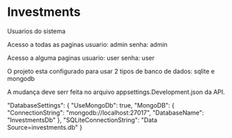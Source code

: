 # Investments

Usuarios do sistema

Acesso a todas as paginas
usuario: admin
senha: admin

Acesso a alguma paginas
usuario: user
senha: user

O projeto esta configurado para usar 2 tipos de banco de dados: sqlite e mongodb

A mudança deve serr feita no arquivo appsettings.Development.json da API.

"DatabaseSettings": {
    "UseMongoDb": true,
    "MongoDB": {
      "ConnectionString": "mongodb://localhost:27017",
      "DatabaseName": "InvestmentsDb"
    },
    "SQLiteConnectionString": "Data Source=investments.db"
  }
